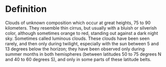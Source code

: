# Definition

Clouds of unknown composition which occur at great heights, 75 to 90
kilometers. They resemble thin cirrus, but usually with a bluish or
silverish color, although sometimes orange to red, standing out against
a dark night sky. Sometimes called luminous clouds. These clouds have
been seen rarely, and then only during twilight, especially with the sun
between 5 and 13 degrees below the horizon; they have been observed only
during summer months in both hemispheres (between latitudes 50 to 75
degrees N and 40 to 60 degrees S), and only in some parts of these
latitude belts.
